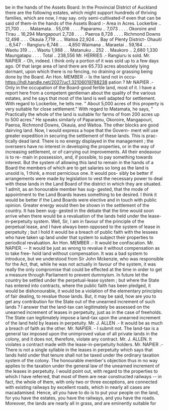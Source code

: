 be in the hands of the Assets Board. In the Provincial District of Auckland there are the following estates, which might support hundreds of thriving families, which are now, I may say. only semi-cultivated-if even that can be said of them-in the hands of the Assets Board :- Area in Acres. Lockerbie .. 21,700 . . . . Matamata. . 55,016 . . . . Paparamu .. 7,073 . . . . Okoroire and Tirau .. 16,294 Mangapouri 2,728 . . . . Paeroa 8,728 . . . . Richmond Downs 12,498 .. . . Okauia 7,719 .. .. Waitoa 22,924 . . Bay of Plenty District- Ohauiti .. 6,547 · · Rangiuru 6,746 .. . . 4,850 Waimana .. Maraetai .. 59,164 .. . . Waotu 319 .. . . Waotu 1,988 .. . Matanuku .. 252 . . Maukoro .. 2,680 1,330 Maungatapu . . . . Total .. 238,556 Mr. HERRIES .- Rangiuru is sold. Mr. NAPIER .- Oh, indeed. I think only a portion of it was sold up to a few days ago. Of that large area of land there are 65.733 acres absolutely lying dormant, upon which there is no fencing, no draining or grassing being done by the Board. An Hon. MEMBER .- Is the land not in occu- https://hdl.handle.net/2027/uc1.32106019788238 pation ? Mr NAPIER .- Only in the occupation of the Board-good fertile land, most of it. I have a report here from a competent gentleman about the quality of the various estates, and he says that most of the land is well adapted for settlement. With regard to Lockerbie, he tells me. " About 5,000 acres of this property is very suitable for close settlement." With regard to Matamata, he says, " Practically the whole of the land is suitable for farms of from 200 acres up to 500 acres." He speaks similarly of Paparamu, Okoroire, Mangapouri, Paeroa, Richmond Downs, Okauia, and Waitoa. The other blocks are good dairving land. Now, I would express a hope that the Govern- ment will use greater expedition in securing the settlement of these lands. This is prac- tically dead land. There is no energy displayed in the management ; the overseers have no interest in developing the properties, or in the way of increasing settlement, or of carrying out improvements. All their endeavour is to re- main in possession, and, if possible, to pay something towards interest. But the system of allowing this land to remain in the hands of a Board the members of which are to get salaries so long as the land is unsold is, 1 think, a most pernicious one. It would pos- sibly be better if arrangements were made by legislation to vest the necessary power to deal with these lands in the Land Board of the district in which they are situated. 1 admit, as an honourable member has sug- gested, that the mode of appointment to the Land Boards leaves something to be desired. I think it would be better if the Land Boards were elective and in touch with public opinion. Greater energy would then be shown in the settlement of the country. It has been sug- gested in the debate that the time would soon arrive when there would be a revaluation of the lands held under the lease-in-perpetuity system. Well, Sir, I am in favour of the principle of the perpetual lease, and I have always been opposed to the system of lease in perpetuity ; but I hold it would be a breach of public faith with the lessees who have taken up land under that system to subject their properties to periodical revaluation. An Hon. MEMBER .- It would be confiscation. Mr. NAPIER. -- It would be just as wrong to revalue it without compensation as to take free- hold land without compensation. It was a bad system to introduce, but we understood from Sir John Mckenzie, who was responsible for the Act, that, while he was not actually in favour of the system, it was really the only compromise that could be effected at the time in order to get a measure through Parliament to prevent dummyism. In future let the country be settled under the perpetual-lease system ; but where the State has entered into contracts, where the public faith has been pledged, it would be dishonourable, it would be a violation of the elementary principles of fair dealing, to revalue those lands. But, it may be said, how are you to get any contribution for the State out of the unearned increment of such lands ? I answer that the land-tax can legitimately be assessed on the unearned increment of leases in perpetuity, just as in the case of freeholds. The State can legitimately impose a land-tax upon the unearned increment of the land held by leases in perpetuity. Mr. J. ALLEN .- It would be as much a breach of faith as the other. Mr. NAPIER. - I submit not. The land-tax is a general tax imposed upon the unimproved value of all private lands in the colony, and it does not, therefore, violate any contract. Mr. J. ALLEN. It violates a contract made with the lease-in-perpetuity holders. Mr. NAPIER .- There is not a single syllable in the leases in perpetuity which says that lands held under that tenure shall not be taxed under the ordinary taxation system of the colony. The honourable member's objection thus in no way applies to the taxation under the general law of the unearned increment of the leases in perpetuity. I would point out, with regard to the properties to which I have referred, that most of them are near constructed railways -- in fact, the whole of them, with only two or three exceptions, are connected with existing railways by excellent roads, which in nearly all cases are macadamised. Hence, all you have to do is to put your people on the land, for you have the estates, you have the railways, and you have the roads. Moreover, the lands are nearly all in grass, and are eminently suitable for 